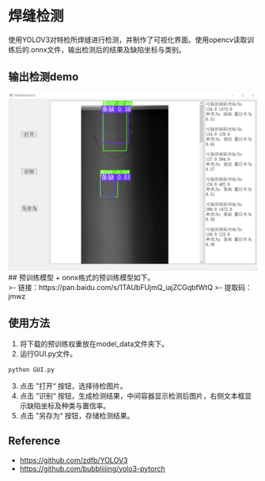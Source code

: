 # 焊缝检测
使用YOLOV3对特检所焊缝进行检测，并制作了可视化界面。使用opencv读取训练后的.onnx文件，输出检测后的结果及缺陷坐标与类别。
## 输出检测demo
<img src="result.png">
## 预训练模型
+ onnx格式的预训练模型如下。<br>
>- 链接：https://pan.baidu.com/s/1TAUbFUjmQ_iajZCGqbfWtQ
>- 提取码：jmwz

## 使用方法
1. 将下载的预训练权重放在model_data文件夹下。
2. 运行GUI.py文件。
``` bash
python GUI.py
```
3. 点击 ”打开“ 按钮，选择待检图片。
4. 点击 ”识别“ 按钮，生成检测结果，中间容器显示检测后图片，右侧文本框显示缺陷坐标及种类与置信率。
5. 点击 ”另存为“ 按钮，存储检测结果。

## Reference
+ https://github.com/zdfb/YOLOV3
+ https://github.com/bubbliiiing/yolo3-pytorch

